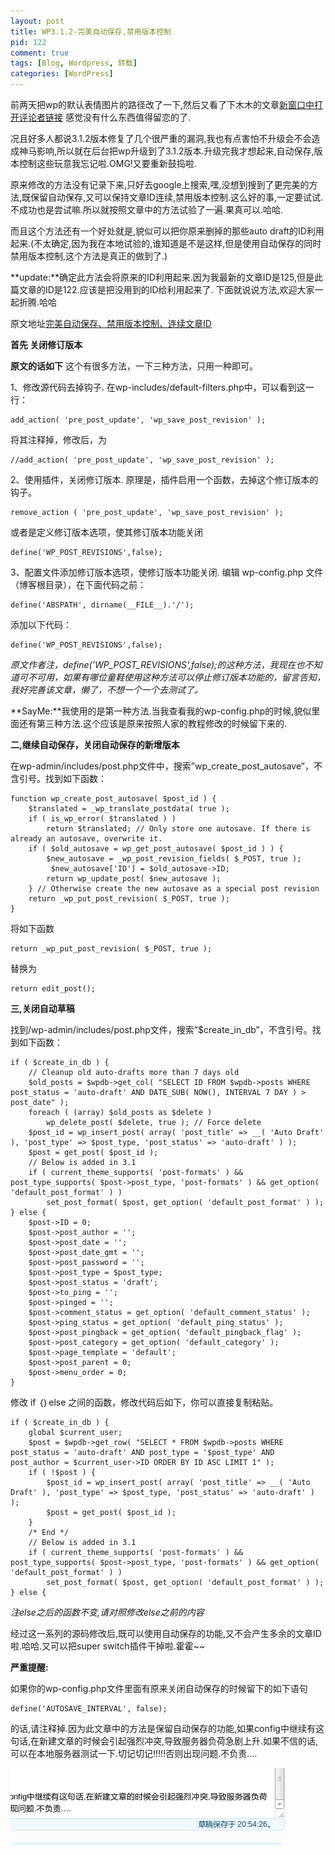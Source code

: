 ```yaml
--- 
layout: post
title: WP3.1.2-完美自动保存,禁用版本控制
pid: 122
comment: true
tags: [Blog, Wordpress, 转载]
categories: [WordPress]
---
```

前两天把wp的默认表情图片的路径改了一下,然后又看了下木木的文章[新窗口中打开评论者链接](http://immmmm.com/jquery-notes-open-comment-link-new-window.html) 感觉没有什么东西值得留恋的了.

况且好多人都说3.1.2版本修复了几个很严重的漏洞,我也有点害怕不升级会不会造成神马影响,所以就在后台把wp升级到了3.1.2版本.升级完我才想起来,自动保存,版本控制这些玩意我忘记啦.OMG!又要重新鼓捣啦.

原来修改的方法没有记录下来,只好去google上搜索,嘿,没想到搜到了更完美的方法,既保留自动保存,又可以保持文章ID连续,禁用版本控制.这么好的事,一定要试试.不成功也是尝试嘛.所以就按照文章中的方法试验了一遍.果真可以.哈哈.

而且这个方法还有一个好处就是,貌似可以把你原来删掉的那些auto draft的ID利用起来.(不太确定,因为我在本地试验的,谁知道是不是这样,但是使用自动保存的同时禁用版本控制,这个方法是真正的做到了.)

**update:**确定此方法会将原来的ID利用起来.因为我最新的文章ID是125,但是此篇文章的ID是122.应该是把没用到的ID给利用起来了.
下面就说说方法,欢迎大家一起折腾.哈哈

原文地址[完美自动保存、禁用版本控制、连续文章ID](http://www.jiechic.com/archives/perfect-auto-save-disable-version-control-continuous-article-id.html)

**首先 关闭修订版本**

**原文的话如下**
这个有很多方法，一下三种方法，只用一种即可。

1、修改源代码去掉钩子.
在wp-includes/default-filters.php中，可以看到这一行：

    add_action( 'pre_post_update', 'wp_save_post_revision' );
    
将其注释掉，修改后，为

    //add_action( 'pre_post_update', 'wp_save_post_revision' );
    
2、使用插件，关闭修订版本.
原理是，插件启用一个函数，去掉这个修订版本的钩子。

    remove_action ( 'pre_post_update', 'wp_save_post_revision' );
    
或者是定义修订版本选项，使其修订版本功能关闭

    define('WP_POST_REVISIONS',false);
    
3、配置文件添加修订版本选项，使修订版本功能关闭.
编辑 wp-config.php 文件（博客根目录），在下面代码之前：

    define('ABSPATH', dirname(__FILE__).'/');
    
添加以下代码：

    define('WP_POST_REVISIONS',false);
    
*原文作者注，define('WP\_POST\_REVISIONS',false);的这种方法，我现在也不知道可不可用，如果有哪位童鞋使用这种方法可以停止修订版本功能的，留言告知，我好完善该文章，懒了，不想一个一个去测试了。*

**SayMe:**我使用的是第一种方法.当我查看我的wp-config.php的时候,貌似里面还有第三种方法.这个应该是原来按照人家的教程修改的时候留下来的.

**二,继续自动保存，关闭自动保存的新增版本**

在wp-admin/includes/post.php文件中，搜索”wp\_create\_post\_autosave”，不含引号。找到如下函数：

    function wp_create_post_autosave( $post_id ) {
        $translated = _wp_translate_postdata( true );
        if ( is_wp_error( $translated ) )
            return $translated; // Only store one autosave. If there is already an autosave, overwrite it.
        if ( $old_autosave = wp_get_post_autosave( $post_id ) ) {
            $new_autosave = _wp_post_revision_fields( $_POST, true );
             $new_autosave['ID'] = $old_autosave->ID;
            return wp_update_post( $new_autosave );
        } // Otherwise create the new autosave as a special post revision
        return _wp_put_post_revision( $_POST, true );
    }
将如下函数

    return _wp_put_post_revision( $_POST, true );
替换为

    return edit_post();

**三,关闭自动草稿**

找到/wp-admin/includes/post.php文件，搜索”$create\_in\_db”，不含引号。找到如下函数：

    if ( $create_in_db ) {
        // Cleanup old auto-drafts more than 7 days old
        $old_posts = $wpdb->get_col( "SELECT ID FROM $wpdb->posts WHERE post_status = 'auto-draft' AND DATE_SUB( NOW(), INTERVAL 7 DAY ) > post_date" );
        foreach ( (array) $old_posts as $delete )
            wp_delete_post( $delete, true ); // Force delete
        $post_id = wp_insert_post( array( 'post_title' => __( 'Auto Draft' ), 'post_type' => $post_type, 'post_status' => 'auto-draft' ) );
        $post = get_post( $post_id );
        // Below is added in 3.1
        if ( current_theme_supports( 'post-formats' ) && post_type_supports( $post->post_type, 'post-formats' ) && get_option( 'default_post_format' ) )
            set_post_format( $post, get_option( 'default_post_format' ) );
    } else {
        $post->ID = 0;
        $post->post_author = '';
        $post->post_date = '';
        $post->post_date_gmt = '';
        $post->post_password = '';
        $post->post_type = $post_type;
        $post->post_status = 'draft';
        $post->to_ping = '';
        $post->pinged = '';
        $post->comment_status = get_option( 'default_comment_status' );
        $post->ping_status = get_option( 'default_ping_status' );
        $post->post_pingback = get_option( 'default_pingback_flag' );
        $post->post_category = get_option( 'default_category' );
        $post->page_template = 'default';
        $post->post_parent = 0;
        $post->menu_order = 0;
    }
修改 if ｛｝else 之间的函数，修改代码后如下，你可以直接复制粘贴。

    if ( $create_in_db ) {
        global $current_user;
        $post = $wpdb->get_row( "SELECT * FROM $wpdb->posts WHERE post_status = 'auto-draft' AND post_type = '$post_type' AND post_author = $current_user->ID ORDER BY ID ASC LIMIT 1" );
        if ( !$post ) {
            $post_id = wp_insert_post( array( 'post_title' => __( 'Auto Draft' ), 'post_type' => $post_type, 'post_status' => 'auto-draft' ) );
            $post = get_post( $post_id );
        }
        /* End */
        // Below is added in 3.1
        if ( current_theme_supports( 'post-formats' ) && post_type_supports( $post->post_type, 'post-formats' ) && get_option( 'default_post_format' ) )
            set_post_format( $post, get_option( 'default_post_format' ) );
    } else {

*注else之后的函数不变,请对照修改else之前的内容*

经过这一系列的源码修改后,既可以使用自动保存的功能,又不会产生多余的文章ID啦.哈哈.又可以把super switch插件干掉啦.霍霍~~

**严重提醒:**

如果你的wp-config.php文件里面有原来关闭自动保存的时候留下的如下语句

    define('AUTOSAVE_INTERVAL', false);
的话,请注释掉.因为此文章中的方法是保留自动保存的功能,如果config中继续有这句话,在新建文章的时候会引起强烈冲突,导致服务器负荷急剧上升.如果不信的话,可以在本地服务器测试一下.切记切记!!!!!否则出现问题.不负责....

![](/uploads/2011/05/10_01.png)
